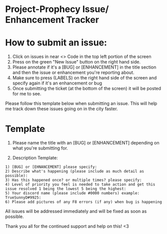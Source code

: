 # Project-Prophecy Issue/ Enhancement Tracker

# How to submit an issue:
1) Click on issues in near <> Code in the top left portion of the screen
2) Press on the green "New Issue" button on the right hand side. 
3) Please annotate if it's a [BUG] or [ENHANCEMENT] in the title section and then the issue or enhancement you're reporting about.
4) Make sure to press (LABELS) on the right hand side of the screen and specify again if it's an enhancement or bug
5) Once submitting the ticket (at the bottom of the screen) it will be posted for me to see.

Please follow this template below when submitting an issue. This will help me track down these issues going on in the city faster. 
# Template

1) Please name the title with an [BUG] or [ENHANCEMENT] depending on what you're submitting for. 

2) Description Template:
```
1) [BUG] or [EHNANCEMENT] please specify: 
2) Describe what's happening (please include as much detail as possible):
3) Has this happened once? or multiple times? please specify:
4) Level of priority you feel is needed to take action and get this issue resolved 1 being the lowest 5 being the highest:
5) Your discord name (please include #0000 numbers) example: TrueSunnyD#9925:
6) Please add pictures of any F8 errors (if any) when bug is happening

```

All issues will be addressed immediately and will be fixed as soon as possible. 

Thank you all for the continued support and help on this! <3
